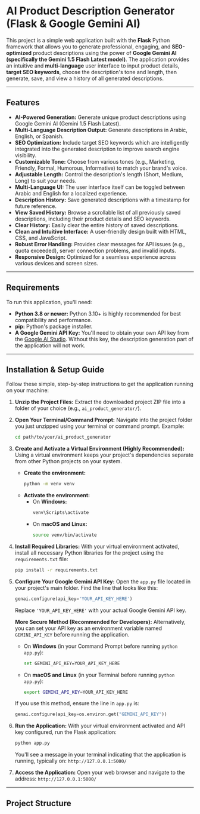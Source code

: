 # AI Product Description Generator (Flask & Google Gemini AI)

This project is a simple web application built with the **Flask** Python framework that allows you to generate professional, engaging, and **SEO-optimized** product descriptions using the power of **Google Gemini AI (specifically the Gemini 1.5 Flash Latest model)**. The application provides an intuitive and **multi-language** user interface to input product details, **target SEO keywords**, choose the description's tone and length, then generate, save, and view a history of all generated descriptions.

---

## Features

* **AI-Powered Generation:** Generate unique product descriptions using Google Gemini AI (Gemini 1.5 Flash Latest).
* **Multi-Language Description Output:** Generate descriptions in Arabic, English, or Spanish.
* **SEO Optimization:** Include target SEO keywords which are intelligently integrated into the generated description to improve search engine visibility.
* **Customizable Tone:** Choose from various tones (e.g., Marketing, Friendly, Formal, Humorous, Informative) to match your brand's voice.
* **Adjustable Length:** Control the description's length (Short, Medium, Long) to suit your needs.
* **Multi-Language UI:** The user interface itself can be toggled between Arabic and English for a localized experience.
* **Description History:** Save generated descriptions with a timestamp for future reference.
* **View Saved History:** Browse a scrollable list of all previously saved descriptions, including their product details and SEO keywords.
* **Clear History:** Easily clear the entire history of saved descriptions.
* **Clean and Intuitive Interface:** A user-friendly design built with HTML, CSS, and JavaScript.
* **Robust Error Handling:** Provides clear messages for API issues (e.g., quota exceeded), server connection problems, and invalid inputs.
* **Responsive Design:** Optimized for a seamless experience across various devices and screen sizes.

---

## Requirements

To run this application, you'll need:

* **Python 3.8 or newer:** Python 3.10+ is highly recommended for best compatibility and performance.
* **pip:** Python's package installer.
* **A Google Gemini API Key:** You'll need to obtain your own API key from the [Google AI Studio](https://ai.google.dev/). Without this key, the description generation part of the application will not work.

---

## Installation & Setup Guide

Follow these simple, step-by-step instructions to get the application running on your machine:

1.  **Unzip the Project Files:**
    Extract the downloaded project ZIP file into a folder of your choice (e.g., `ai_product_generator/`).

2.  **Open Your Terminal/Command Prompt:**
    Navigate into the project folder you just unzipped using your terminal or command prompt.
    Example:
    ```bash
    cd path/to/your/ai_product_generator
    ```

3.  **Create and Activate a Virtual Environment (Highly Recommended):**
    Using a virtual environment keeps your project's dependencies separate from other Python projects on your system.

    * **Create the environment:**
        ```bash
        python -m venv venv
        ```
    * **Activate the environment:**
        * On **Windows:**
            ```bash
            venv\Scripts\activate
            ```
        * On **macOS and Linux:**
            ```bash
            source venv/bin/activate
            ```

4.  **Install Required Libraries:**
    With your virtual environment activated, install all necessary Python libraries for the project using the `requirements.txt` file:
    ```bash
    pip install -r requirements.txt
    ```

5.  **Configure Your Google Gemini API Key:**
    Open the `app.py` file located in your project's main folder. Find the line that looks like this:
    ```python
    genai.configure(api_key='YOUR_API_KEY_HERE')
    ```
    Replace `'YOUR_API_KEY_HERE'` with your actual Google Gemini API key.

    **More Secure Method (Recommended for Developers):** Alternatively, you can set your API key as an environment variable named `GEMINI_API_KEY` before running the application.
    * On **Windows** (in your Command Prompt before running `python app.py`):
        ```bash
        set GEMINI_API_KEY=YOUR_API_KEY_HERE
        ```
    * On **macOS and Linux** (in your Terminal before running `python app.py`):
        ```bash
        export GEMINI_API_KEY=YOUR_API_KEY_HERE
        ```
    If you use this method, ensure the line in `app.py` is:
    ```python
    genai.configure(api_key=os.environ.get("GEMINI_API_KEY"))
    ```

6.  **Run the Application:**
    With your virtual environment activated and API key configured, run the Flask application:
    ```bash
    python app.py
    ```
    You'll see a message in your terminal indicating that the application is running, typically on: `http://127.0.0.1:5000/`

7.  **Access the Application:**
    Open your web browser and navigate to the address: `http://127.0.0.1:5000/`

---

## Project Structure